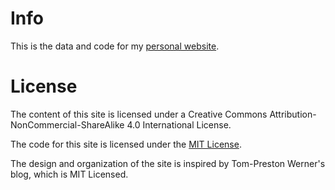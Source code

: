 # Info

This is the data and code for my [personal website](http://michellemariano.com).

# License

The content of this site is licensed under a Creative Commons Attribution-NonCommercial-ShareAlike 4.0 International License.

The code for this site is licensed under the <a href="http://opensource.org/licenses/MIT">MIT License</a>.

The design and organization of the site is inspired by Tom-Preston Werner's blog, which is MIT Licensed.
